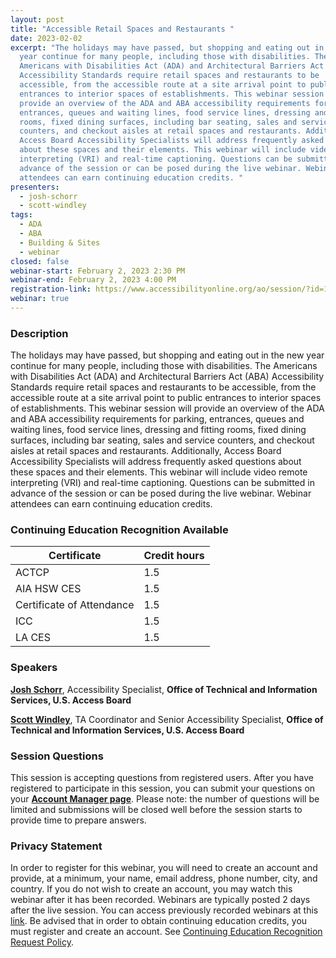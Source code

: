 ```yaml
---
layout: post
title: "Accessible Retail Spaces and Restaurants "
date: 2023-02-02
excerpt: "The holidays may have passed, but shopping and eating out in the new
  year continue for many people, including those with disabilities. The
  Americans with Disabilities Act (ADA) and Architectural Barriers Act (ABA)
  Accessibility Standards require retail spaces and restaurants to be
  accessible, from the accessible route at a site arrival point to public
  entrances to interior spaces of establishments. This webinar session will
  provide an overview of the ADA and ABA accessibility requirements for parking,
  entrances, queues and waiting lines, food service lines, dressing and fitting
  rooms, fixed dining surfaces, including bar seating, sales and service
  counters, and checkout aisles at retail spaces and restaurants. Additionally,
  Access Board Accessibility Specialists will address frequently asked questions
  about these spaces and their elements. This webinar will include video remote
  interpreting (VRI) and real-time captioning. Questions can be submitted in
  advance of the session or can be posed during the live webinar. Webinar
  attendees can earn continuing education credits. "
presenters:
  - josh-schorr
  - scott-windley
tags:
  - ADA
  - ABA
  - Building & Sites
  - webinar
closed: false
webinar-start: February 2, 2023 2:30 PM
webinar-end: February 2, 2023 4:00 PM
registration-link: https://www.accessibilityonline.org/ao/session/?id=111038
webinar: true
---
```

### Description

The holidays may have passed, but shopping and eating out in the new year continue for many people, including those with disabilities. The Americans with Disabilities Act (ADA) and Architectural Barriers Act (ABA) Accessibility Standards require retail spaces and restaurants to be accessible, from the accessible route at a site arrival point to public entrances to interior spaces of establishments. This webinar session will provide an overview of the ADA and ABA accessibility requirements for parking, entrances, queues and waiting lines, food service lines, dressing and fitting rooms, fixed dining surfaces, including bar seating, sales and service counters, and checkout aisles at retail spaces and restaurants. Additionally, Access Board Accessibility Specialists will address frequently asked questions about these spaces and their elements. This webinar will include video remote interpreting (VRI) and real-time captioning. Questions can be submitted in advance of the session or can be posed during the live webinar. Webinar attendees can earn continuing education credits. 

### Continuing Education Recognition Available

| **Certificate**             | **Credit hours** |
| --------------------------- | ---------------- |
| ACTCP                       | 1.5              |
| AIA HSW CES                 | 1.5              |
| Certificate of Attendance   | 1.5              |
| ICC                         | 1.5              |
| LA CES                      | 1.5              |

### Speakers

**[Josh Schorr](https://www.accessibilityonline.org/speakers/speaker.aspx?id=10805&ret=Accessible%20Signage)**, Accessibility Specialist, **Office of Technical and Information Services, U.S. Access Board**

**[Scott Windley](https://www.accessibilityonline.org/speakers/speaker.aspx?id=10164&ret=Common%20Sources%20of%20Confusion)**, TA Coordinator and Senior Accessibility Specialist, **Office of Technical and Information Services, U.S. Access Board**

### Session Questions

This session is accepting questions from registered users. After you have registered to participate in this session, you can submit your questions on your **[Account Manager page](https://www.accessibilityonline.org/ao/accountManager/110952)**. Please note: the number of questions will be limited and submissions will be closed well before the session starts to provide time to prepare answers.

### Privacy Statement

In order to register for this webinar, you will need to create an account and provide, at a minimum, your name, email address, phone number, city, and country. If you do not wish to create an account, you may watch this webinar after it has been recorded. Webinars are typically posted 2 days after the live session. You can access previously recorded webinars at this [link](https://www.accessibilityonline.org/ao/archives/). Be advised that in order to obtain continuing education credits, you must register and create an account. See [Continuing Education Recognition Request Policy](https://www.accessibilityonline.org/continuing-education/CEUDetails.aspx).